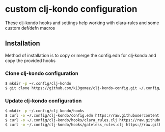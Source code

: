 # custom clj-kondo configuration

These clj-kondo hooks and settings help working with clara-rules and some custom def/defn macros

## Installation
Method of installation is to copy or merge the config.edn for clj-kondo and copy the provided hooks

### Clone clj-kondo configuration

```bash
$ mkdir -p ~/.config/clj-kondo
$ git clone https://github.com/k13gomez/clj-kondo-config.git ~/.config/clj-kondo
```

### Update clj-kondo configuration

```bash
$ mkdir -p ~/.config/clj-kondo/hooks
$ curl -o ~/.config/clj-kondo/config.edn https://raw.githubusercontent.com/k13gomez/clj-kondo-config/main/config.edn
$ curl -o ~/.config/clj-kondo/hooks/clara_rules.clj https://raw.githubusercontent.com/k13gomez/clj-kondo-config/main/hooks/clara_rules.clj
$ curl -o ~/.config/clj-kondo/hooks/gateless_rules.clj https://raw.githubusercontent.com/k13gomez/clj-kondo-config/main/hooks/gateless_rules.clj
```
